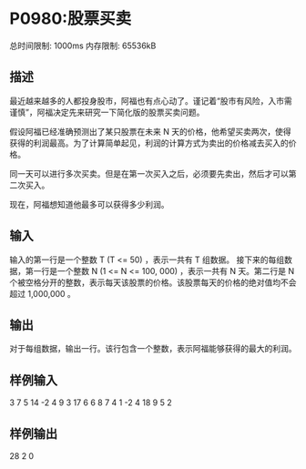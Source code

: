 # P0980:股票买卖

总时间限制: 1000ms 内存限制: 65536kB
## 描述
最近越来越多的人都投身股市，阿福也有点心动了。谨记着“股市有风险，入市需谨慎”，阿福决定先来研究一下简化版的股票买卖问题。

假设阿福已经准确预测出了某只股票在未来 N 天的价格，他希望买卖两次，使得获得的利润最高。为了计算简单起见，利润的计算方式为卖出的价格减去买入的价格。

同一天可以进行多次买卖。但是在第一次买入之后，必须要先卖出，然后才可以第二次买入。

现在，阿福想知道他最多可以获得多少利润。

## 输入
输入的第一行是一个整数 T (T <= 50) ，表示一共有 T 组数据。
接下来的每组数据，第一行是一个整数 N (1 <= N <= 100, 000) ，表示一共有 N 天。第二行是 N 个被空格分开的整数，表示每天该股票的价格。该股票每天的价格的绝对值均不会超过 1,000,000 。
## 输出
对于每组数据，输出一行。该行包含一个整数，表示阿福能够获得的最大的利润。
## 样例输入
3
7
5 14 -2 4 9 3 17
6
6 8 7 4 1 -2
4
18 9 5 2
## 样例输出
28
2
0